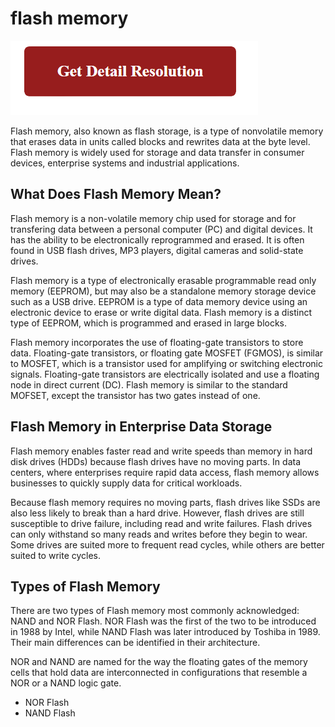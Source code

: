 # flash memory

[![flash memory](gett-detail.png)](https://github.com/techtar0get/flash.memory)

Flash memory, also known as flash storage, is a type of nonvolatile memory that erases data in units called blocks and rewrites data at the byte level. Flash memory is widely used for storage and data transfer in consumer devices, enterprise systems and industrial applications.

## What Does Flash Memory Mean?

Flash memory is a non-volatile memory chip used for storage and for transfering data between a personal computer (PC) and digital devices. It has the ability to be electronically reprogrammed and erased. It is often found in USB flash drives, MP3 players, digital cameras and solid-state drives.

Flash memory is a type of electronically erasable programmable read only memory (EEPROM), but may also be a standalone memory storage device such as a USB drive. EEPROM is a type of data memory device using an electronic device to erase or write digital data. Flash memory is a distinct type of EEPROM, which is programmed and erased in large blocks.

Flash memory incorporates the use of floating-gate transistors to store data. Floating-gate transistors, or floating gate MOSFET (FGMOS), is similar to MOSFET, which is a transistor used for amplifying or switching electronic signals. Floating-gate transistors are electrically isolated and use a floating node in direct current (DC). Flash memory is similar to the standard MOFSET, except the transistor has two gates instead of one.

## Flash Memory in Enterprise Data Storage

Flash memory enables faster read and write speeds than memory in hard disk drives (HDDs) because flash drives have no moving parts. In data centers, where enterprises require rapid data access, flash memory allows businesses to quickly supply data for critical workloads.

Because flash memory requires no moving parts, flash drives like SSDs are also less likely to break than a hard drive. However, flash drives are still susceptible to drive failure, including read and write failures. Flash drives can only withstand so many reads and writes before they begin to wear. Some drives are suited more to frequent read cycles, while others are better suited to write cycles. 

## Types of Flash Memory

There are two types of Flash memory most commonly acknowledged: NAND and NOR Flash. NOR Flash was the first of the two to be introduced in 1988 by Intel, while NAND Flash was later introduced by Toshiba in 1989. Their main differences can be identified in their architecture.

NOR and NAND are named for the way the floating gates of the memory cells that hold data are interconnected in configurations that resemble a NOR or a NAND logic gate.

* NOR Flash
* NAND Flash
